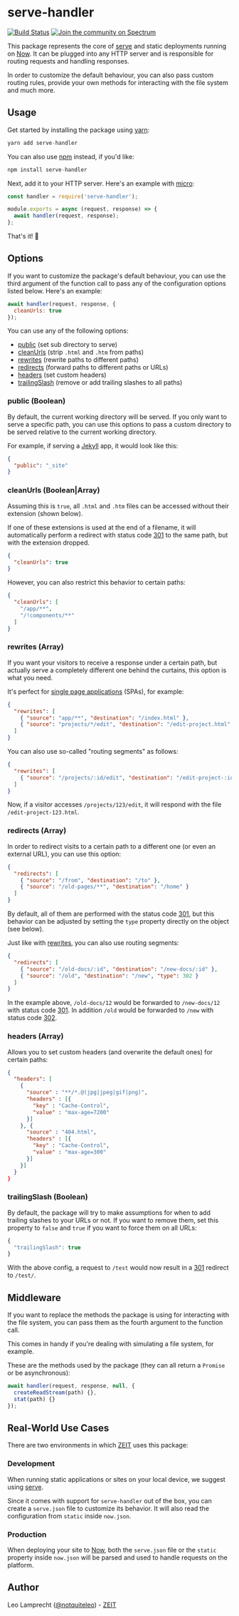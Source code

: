 # serve-handler

[![Build Status](https://circleci.com/gh/zeit/serve-handler.svg?&style=shield&circle-token=75e1ee77692419df0d17174ce5c7b5fe2d2a78a6)](https://circleci.com/gh/zeit/serve-handler)
[![Join the community on Spectrum](https://withspectrum.github.io/badge/badge.svg)](https://spectrum.chat/micro/serve)

This package represents the core of [serve](https://github.com/zeit/serve) and static deployments running on [Now](https://zeit.co/now). It can be plugged into any HTTP server and is responsible for routing requests and handling responses.

In order to customize the default behaviour, you can also pass custom routing rules, provide your own methods for interacting with the file system and much more.

## Usage

Get started by installing the package using [yarn](https://yarnpkg.com/lang/en/):

```js
yarn add serve-handler
```

You can also use [npm](https://www.npmjs.com/) instead, if you'd like:

```js
npm install serve-handler
```

Next, add it to your HTTP server. Here's an example with [micro](https://github.com/zeit/micro):

```js
const handler = require('serve-handler');

module.exports = async (request, response) => {
  await handler(request, response);
};
```

That's it! :tada:

## Options

If you want to customize the package's default behaviour, you can use the third argument of the function call to pass any of the configuration options listed below. Here's an example:

```js
await handler(request, response, {
  cleanUrls: true
});
```

You can use any of the following options:

- [public](#public-boolean) (set sub directory to serve)
- [cleanUrls](#cleanurls-booleanarray) (strip `.html` and `.htm` from paths)
- [rewrites](#rewrites-array) (rewrite paths to different paths)
- [redirects](#redirects-array) (forward paths to different paths or URLs)
- [headers](#headers-array) (set custom headers)
- [trailingSlash](#trailingslash-boolean) (remove or add trailing slashes to all paths)

### public (Boolean)

By default, the current working directory will be served. If you only want to serve a specific path, you can use this options to pass a custom directory to be served relative to the current working directory.

For example, if serving a [Jekyll](https://jekyllrb.com/) app, it would look like this:

```json
{
  "public": "_site"
}
```

### cleanUrls (Boolean|Array)

Assuming this is `true`, all `.html` and `.htm` files can be accessed without their extension (shown below).

If one of these extensions is used at the end of a filename, it will automatically perform a redirect with status code [301](https://en.wikipedia.org/wiki/HTTP_301) to the same path, but with the extension dropped.

```json
{
  "cleanUrls": true
}
```

However, you can also restrict this behavior to certain paths:

```json
{
  "cleanUrls": [
    "/app/**",
    "/!components/**"
  ]
}
```

### rewrites (Array)

If you want your visitors to receive a response under a certain path, but actually serve a completely different one behind the curtains, this option is what you need.

It's perfect for [single page applications](https://en.wikipedia.org/wiki/Single-page_application) (SPAs), for example:

```json
{
  "rewrites": [
    { "source": "app/**", "destination": "/index.html" },
    { "source": "projects/*/edit", "destination": "/edit-project.html" }
  ]
}
```

You can also use so-called "routing segments" as follows:

```json
{
  "rewrites": [
    { "source": "/projects/:id/edit", "destination": "/edit-project-:id.html" },
  ]
}
```

Now, if a visitor accesses `/projects/123/edit`, it will respond with the file `/edit-project-123.html`.

### redirects (Array)

In order to redirect visits to a certain path to a different one (or even an external URL), you can use this option:

```json
{
  "redirects": [
    { "source": "/from", "destination": "/to" },
    { "source": "/old-pages/**", "destination": "/home" }
  ]
}
```

By default, all of them are performed with the status code [301](https://en.wikipedia.org/wiki/HTTP_301), but this behavior can be adjusted by setting the `type` property directly on the object (see below).

Just like with [rewrites](#rewrites-array), you can also use routing segments:

```json
{
  "redirects": [
    { "source": "/old-docs/:id", "destination": "/new-docs/:id" },
    { "source": "/old", "destination": "/new", "type": 302 }
  ]
}
```

In the example above, `/old-docs/12` would be forwarded to `/new-docs/12` with status code [301](https://en.wikipedia.org/wiki/HTTP_301). In addition `/old` would be forwarded to `/new` with status code [302](https://en.wikipedia.org/wiki/HTTP_302).

### headers (Array)

Allows you to set custom headers (and overwrite the default ones) for certain paths:

```json
{
  "headers": [
    {
      "source" : "**/*.@(jpg|jpeg|gif|png)",
      "headers" : [{
        "key" : "Cache-Control",
        "value" : "max-age=7200"
      }]
    }, {
      "source" : "404.html",
      "headers" : [{
        "key" : "Cache-Control",
        "value" : "max-age=300"
      }]
    }]
  }
}
```

### trailingSlash (Boolean)

By default, the package will try to make assumptions for when to add trailing slashes to your URLs or not. If you want to remove them, set this property to `false` and `true` if you want to force them on all URLs:

```js
{
  "trailingSlash": true
}
```

With the above config, a request to `/test` would now result in a [301](https://en.wikipedia.org/wiki/HTTP_301) redirect to `/test/`.

## Middleware

If you want to replace the methods the package is using for interacting with the file system, you can pass them as the fourth argument to the function call.

This comes in handy if you're dealing with simulating a file system, for example.

These are the methods used by the package (they can all return a `Promise` or be asynchronous):

```js
await handler(request, response, null, {
  createReadStream(path) {},
  stat(path) {}
});
```

## Real-World Use Cases

There are two environments in which [ZEIT](https://zeit.co) uses this package:

### Development

When running static applications or sites on your local device, we suggest using [serve](https://github.com/zeit/serve).

Since it comes with support for `serve-handler` out of the box, you can create a `serve.json` file to customize its behavior. It will also read the configuration from `static` inside `now.json`.

### Production

When deploying your site to [Now](https://zeit.co/now), both the `serve.json` file or the `static` property inside `now.json` will be parsed and used to handle requests on the platform.

## Author

Leo Lamprecht ([@notquiteleo](https://twitter.com/notquiteleo)) - [ZEIT](https://zeit.co)
